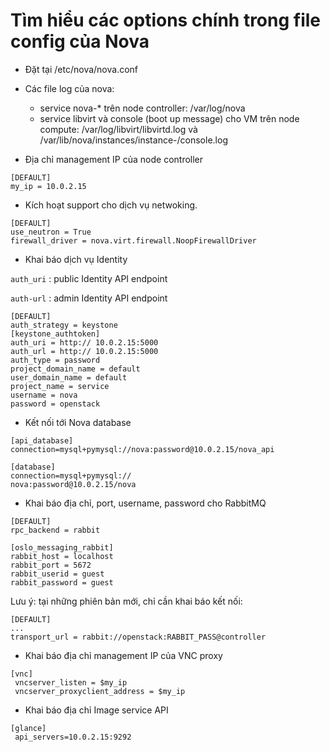 # Tìm hiểu các options chính trong file config của Nova

- Đặt tại /etc/nova/nova.conf

- Các file log của nova:
  - service nova-* trên node controller: /var/log/nova
  - service libvirt và console (boot up message) cho VM trên node compute: /var/log/libvirt/libvirtd.log và /var/lib/nova/instances/instance-<instance-id>/console.log

- Địa chỉ management IP của node controller

```
[DEFAULT]
my_ip = 10.0.2.15
```

- Kích hoạt support cho dịch vụ netwoking.

```
[DEFAULT]
use_neutron = True
firewall_driver = nova.virt.firewall.NoopFirewallDriver
```

- Khai báo dịch vụ Identity

`auth_uri` : public Identity API endpoint

`auth-url` : admin Identity API endpoint

```
[DEFAULT]
auth_strategy = keystone
[keystone_authtoken]
auth_uri = http:// 10.0.2.15:5000
auth_url = http:// 10.0.2.15:5000
auth_type = password
project_domain_name = default
user_domain_name = default
project_name = service
username = nova
password = openstack
```

- Kết nối tới Nova database

```
[api_database]
connection=mysql+pymysql://nova:password@10.0.2.15/nova_api

[database]
connection=mysql+pymysql://
nova:password@10.0.2.15/nova
```

- Khai báo địa chỉ, port, username, password cho RabbitMQ

```
[DEFAULT]
rpc_backend = rabbit

[oslo_messaging_rabbit]
rabbit_host = localhost
rabbit_port = 5672
rabbit_userid = guest
rabbit_password = guest
```


Lưu ý: tại những phiên bản mới, chỉ cần khai báo kết nối:

```
[DEFAULT]
...
transport_url = rabbit://openstack:RABBIT_PASS@controller
```

- Khai báo địa chỉ management IP của VNC proxy

```
[vnc]
 vncserver_listen = $my_ip
 vncserver_proxyclient_address = $my_ip
 ```

- Khai báo địa chỉ Image service API

```
[glance]
 api_servers=10.0.2.15:9292
 ```
